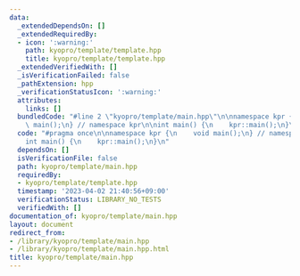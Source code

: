 ```yaml
---
data:
  _extendedDependsOn: []
  _extendedRequiredBy:
  - icon: ':warning:'
    path: kyopro/template/template.hpp
    title: kyopro/template/template.hpp
  _extendedVerifiedWith: []
  _isVerificationFailed: false
  _pathExtension: hpp
  _verificationStatusIcon: ':warning:'
  attributes:
    links: []
  bundledCode: "#line 2 \"kyopro/template/main.hpp\"\n\nnamespace kpr {\n    void\
    \ main();\n} // namespace kpr\n\nint main() {\n    kpr::main();\n}\n"
  code: "#pragma once\n\nnamespace kpr {\n    void main();\n} // namespace kpr\n\n\
    int main() {\n    kpr::main();\n}\n"
  dependsOn: []
  isVerificationFile: false
  path: kyopro/template/main.hpp
  requiredBy:
  - kyopro/template/template.hpp
  timestamp: '2023-04-02 21:40:56+09:00'
  verificationStatus: LIBRARY_NO_TESTS
  verifiedWith: []
documentation_of: kyopro/template/main.hpp
layout: document
redirect_from:
- /library/kyopro/template/main.hpp
- /library/kyopro/template/main.hpp.html
title: kyopro/template/main.hpp
---
```

